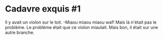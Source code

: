 # Cadavre exquis #1

Il y avait un violon sur le toit.
-Miaou miaou miaou waf!
Mais là n'était pas le problème.
Le problème était que ce violon miaulait.
Mais bon, il était sur une autre branche.
